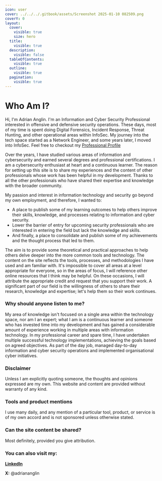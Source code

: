 ```yaml
---
icon: user
cover: ../../../.gitbook/assets/Screenshot 2025-01-10 082509.png
coverY: 0
layout:
  cover:
    visible: true
    size: hero
  title:
    visible: true
  description:
    visible: false
  tableOfContents:
    visible: true
  outline:
    visible: true
  pagination:
    visible: true
---
```


# Who Am I?

Hi, I'm Adrian Anglin. I'm an Information and Cyber Security Professional interested in offensive and defensive security operations. These days, most of my time is spent doing Digital Forensics, Incident Response, Threat Hunting, and other operational areas within InfoSec. My journey into the tech space started as a Network Engineer, and some years later, I moved into InfoSec. Feel free to checkout my [Professional Profile](professional-profile.md)

Over the years, I have studied various areas of information and cybersecurity and earned several degrees and professional certifications. I am a cybersecurity enthusiast at heart and a continuous learner. The reason for setting up this site is to share my experiences and the content of other professionals whose work has been helpful in my development. Thanks to all the other professionals who have shared their expertise and knowledge with the broader community.&#x20;

My passion and interest in information technology and security go beyond my own employment, and therefore, I wanted to:

* A place to publish some of my learning outcomes to help others improve their skills, knowledge, and processes relating to information and cyber security.
* Lower the barrier of entry for upcoming security professionals who are interested in entering the field but lack the knowledge and skills.
* And finally, a place to consolidate and publish some of my achievements and the thought process that led to them.

The aim is to provide some theoretical and practical approaches to help others delve deeper into the more common tools and technology. The content on the site reflects the tools, processes, and methodologies I have used and am familiar with. It's impossible to cover all areas at a level appropriate for everyone, so in the areas of focus, I will reference other online resources that I think may be helpful. On these occasions, I will attribute the appropriate credit and request that you support their work. A significant part of our field is the willingness of others to share their research, knowledge and expertise; let's help them so their work continues.

### Why should anyone listen to me?

My area of knowledge isn't focused on a single area within the technology space, nor am I an expert; what I am is a continuous learner and someone who has invested time into my development and has gained a considerable amount of experience working in multiple areas with information technology. In my professional career and spare time, I have undertaken multiple successful technology implementations, achieving the goals based on agreed objectives. As part of the day job, managed day-to-day information and cyber security operations and implemented organisational cyber initiatives.

### Disclaimer

Unless I am explicitly quoting someone, the thoughts and opinions expressed are my own. This website and content are provided without warranty of any kind.

### Tools and product mentions <a href="#product-mentions" id="product-mentions"></a>

I use many daily, and any mention of a particular tool, product, or service is of my own accord and is not sponsored unless otherwise stated.&#x20;

### Can the site content be shared?

Most definitely, provided you give attribution.

### **You can also visit my:**

[**LinkedIn**](https://www.linkedin.com/in/adrian-anglin-76b29972)

**X:** @adriananglin

